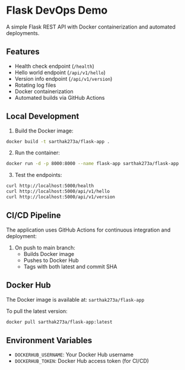 # Flask DevOps Demo

A simple Flask REST API with Docker containerization and automated deployments.

## Features

- Health check endpoint (`/health`)
- Hello world endpoint (`/api/v1/hello`)
- Version info endpoint (`/api/v1/version`)
- Rotating log files
- Docker containerization
- Automated builds via GitHub Actions

## Local Development

1. Build the Docker image:
```bash
docker build -t sarthak273a/flask-app .
```

2. Run the container:
```bash
docker run -d -p 8000:8000 --name flask-app sarthak273a/flask-app
```

3. Test the endpoints:
```bash
curl http://localhost:5000/health
curl http://localhost:5000/api/v1/hello
curl http://localhost:5000/api/v1/version
```

## CI/CD Pipeline

The application uses GitHub Actions for continuous integration and deployment:

1. On push to main branch:
   - Builds Docker image
   - Pushes to Docker Hub
   - Tags with both latest and commit SHA

## Docker Hub

The Docker image is available at: `sarthak273a/flask-app`

To pull the latest version:
```bash
docker pull sarthak273a/flask-app:latest
```

## Environment Variables

- `DOCKERHUB_USERNAME`: Your Docker Hub username
- `DOCKERHUB_TOKEN`: Docker Hub access token (for CI/CD)
